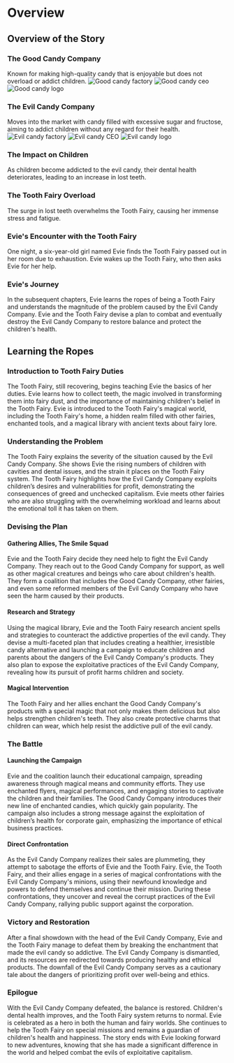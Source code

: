 # Overview

## Overview of the Story

### The Good Candy Company

Known for making high-quality candy that is enjoyable but does not overload or addict children.
![Good candy factory](images/good_factory.png)
![Good candy ceo](images/good_candy_ceo.png)
![Good candy logo](images/good_candy_logo.png)

### The Evil Candy Company

Moves into the market with candy filled with excessive sugar and fructose, aiming to addict children without any regard for their health.
![Evil candy factory](images/evil_candy_factory.png)
![Evil candy CEO](images/evil_candy_ceo.png)
![Evil candy logo](images/good_factory.png)

### The Impact on Children

As children become addicted to the evil candy, their dental health deteriorates, leading to an increase in lost teeth.

### The Tooth Fairy Overload

The surge in lost teeth overwhelms the Tooth Fairy, causing her immense stress and fatigue.

### Evie's Encounter with the Tooth Fairy

One night, a six-year-old girl named Evie finds the Tooth Fairy passed out in her room due to exhaustion.
Evie wakes up the Tooth Fairy, who then asks Evie for her help.

### Evie's Journey

In the subsequent chapters, Evie learns the ropes of being a Tooth Fairy and understands the magnitude of the problem caused by the Evil Candy Company.
Evie and the Tooth Fairy devise a plan to combat and eventually destroy the Evil Candy Company to restore balance and protect the children's health.

## Learning the Ropes

### Introduction to Tooth Fairy Duties

The Tooth Fairy, still recovering, begins teaching Evie the basics of her duties. Evie learns how to collect teeth, the magic involved in transforming them into fairy dust, and the importance of maintaining children's belief in the Tooth Fairy.
Evie is introduced to the Tooth Fairy's magical world, including the Tooth Fairy's home, a hidden realm filled with other fairies, enchanted tools, and a magical library with ancient texts about fairy lore.

### Understanding the Problem

The Tooth Fairy explains the severity of the situation caused by the Evil Candy Company. She shows Evie the rising numbers of children with cavities and dental issues, and the strain it places on the Tooth Fairy system.
The Tooth Fairy highlights how the Evil Candy Company exploits children’s desires and vulnerabilities for profit, demonstrating the consequences of greed and unchecked capitalism.
Evie meets other fairies who are also struggling with the overwhelming workload and learns about the emotional toll it has taken on them.

### Devising the Plan

#### Gathering Allies, The Smile Squad

Evie and the Tooth Fairy decide they need help to fight the Evil Candy Company. They reach out to the Good Candy Company for support, as well as other magical creatures and beings who care about children's health.
They form a coalition that includes the Good Candy Company, other fairies, and even some reformed members of the Evil Candy Company who have seen the harm caused by their products.

#### Research and Strategy

Using the magical library, Evie and the Tooth Fairy research ancient spells and strategies to counteract the addictive properties of the evil candy.
They devise a multi-faceted plan that includes creating a healthier, irresistible candy alternative and launching a campaign to educate children and parents about the dangers of the Evil Candy Company's products.
They also plan to expose the exploitative practices of the Evil Candy Company, revealing how its pursuit of profit harms children and society.

#### Magical Intervention

The Tooth Fairy and her allies enchant the Good Candy Company's products with a special magic that not only makes them delicious but also helps strengthen children's teeth.
They also create protective charms that children can wear, which help resist the addictive pull of the evil candy.

### The Battle

#### Launching the Campaign

Evie and the coalition launch their educational campaign, spreading awareness through magical means and community efforts. They use enchanted flyers, magical performances, and engaging stories to captivate the children and their families.
The Good Candy Company introduces their new line of enchanted candies, which quickly gain popularity.
The campaign also includes a strong message against the exploitation of children’s health for corporate gain, emphasizing the importance of ethical business practices.

#### Direct Confrontation

As the Evil Candy Company realizes their sales are plummeting, they attempt to sabotage the efforts of Evie and the Tooth Fairy.
Evie, the Tooth Fairy, and their allies engage in a series of magical confrontations with the Evil Candy Company's minions, using their newfound knowledge and powers to defend themselves and continue their mission.
During these confrontations, they uncover and reveal the corrupt practices of the Evil Candy Company, rallying public support against the corporation.

### Victory and Restoration

After a final showdown with the head of the Evil Candy Company, Evie and the Tooth Fairy manage to defeat them by breaking the enchantment that made the evil candy so addictive.
The Evil Candy Company is dismantled, and its resources are redirected towards producing healthy and ethical products.
The downfall of the Evil Candy Company serves as a cautionary tale about the dangers of prioritizing profit over well-being and ethics.

### Epilogue

With the Evil Candy Company defeated, the balance is restored. Children's dental health improves, and the Tooth Fairy system returns to normal.
Evie is celebrated as a hero in both the human and fairy worlds. She continues to help the Tooth Fairy on special missions and remains a guardian of children's health and happiness.
The story ends with Evie looking forward to new adventures, knowing that she has made a significant difference in the world and helped combat the evils of exploitative capitalism.